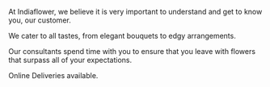 
At Indiaflower, we believe it is very important to understand and get to know you, our customer.

We cater to all tastes, from elegant bouquets to edgy arrangements. 

Our consultants spend time with you to ensure that you leave with flowers that surpass all of your expectations.

Online Deliveries available.
